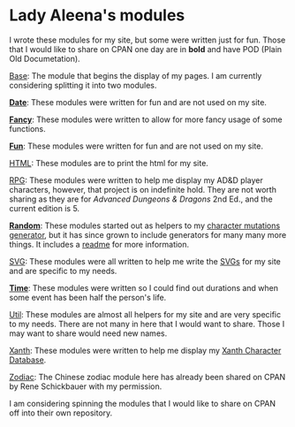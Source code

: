 # Lady Aleena's modules

I wrote these modules for my site, but some were written just for fun. Those that I would like to share on CPAN one day are in **bold** and have POD (Plain Old Documetation).

[Base](Base): The module that begins the display of my pages. I am currently considering splitting it into two modules.

**[Date](Date)**: These modules were written for fun and are not used on my site.

**[Fancy](Fancy)**: These modules were written to allow for more fancy usage of some functions.

**[Fun](Fun)**: These modules were written for fun and are not used on my site.

[HTML](HTML): These modules are to print the html for my site.

[RPG](RPG): These modules were written to help me display my AD&D player characters, however, that project is on indefinite hold. They are not worth sharing as they are for *Advanced Dungeons & Dragons* 2nd Ed., and the current edition is 5.

**[Random](Random)**: These modules started out as helpers to my [character mutations generator](RPG/CharacterMutation.pm), but it has since grown to include generators for many many more things. It includes a [readme](Random/readme.md) for more information.

[SVG](SVG): These modules were all written to help me write the [SVGs](../images) for my site and are specific to my needs.

**[Time](Time)**: These modules were written so I could find out durations and when some event has been half the person's life.

[Util](Util): These modules are almost all helpers for my site and are very specific to my needs. There are not many in here that I would want to share. Those I may want to share would need new names.

[Xanth](Xanth): These modules were written to help me display my [Xanth Character Database](../../../Fandom/Xanth/Characters.pl).

[Zodiac](Zodiac): The Chinese zodiac module here has already been shared on CPAN by Rene Schickbauer with my permission.

I am considering spinning the modules that I would like to share on CPAN off into their own repository.